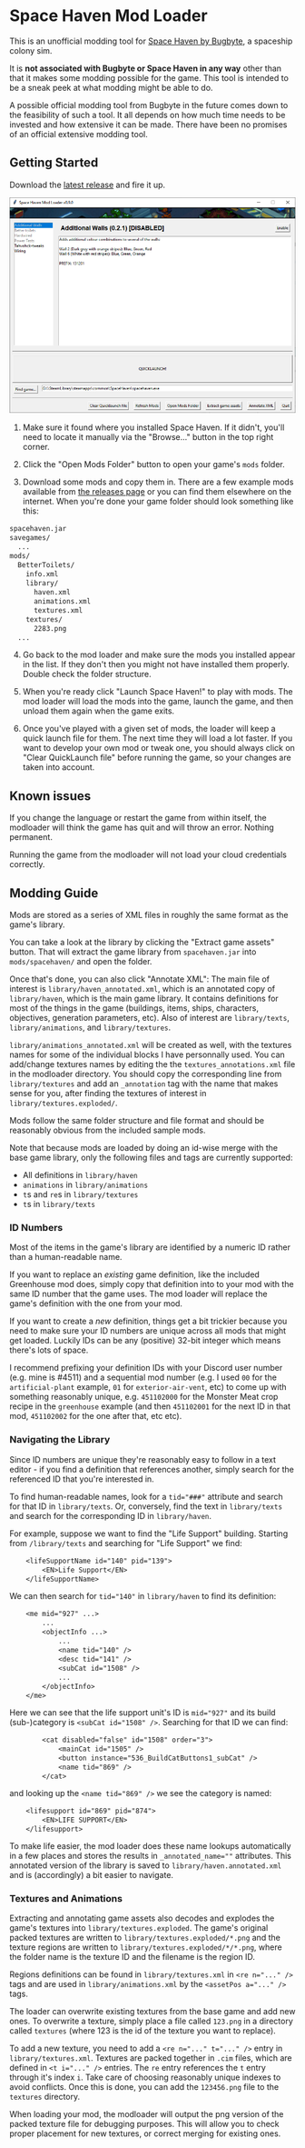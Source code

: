 # Space Haven Mod Loader

This is an unofficial modding tool for [Space Haven by Bugbyte](http://bugbyte.fi/spacehaven/), a spaceship colony sim.

It is **not associated with Bugbyte or Space Haven in any way** other than that it makes some modding possible for the game. This tool is intended to be a sneak peek at what modding might be able to do.

A possible official modding tool from Bugbyte in the future comes down to the feasibility of such a tool. It all depends on how much time needs to be invested and how extensive it can be made. There have been no promises of an official extensive modding tool.


## Getting Started

Download the [latest release](https://github.com/Spacehaven-modding-tools/spacehaven-modloader/releases) and fire it up.

![Screenshot](/tools/screenshot.png?raw=true)

1. Make sure it found where you installed Space Haven. If it didn't, you'll need to locate it manually via the "Browse..." button in the top right corner.

2. Click the "Open Mods Folder" button to open your game's `mods` folder.

3. Download some mods and copy them in. There are a few example mods available from [the releases page](https://github.com/anatarist/spacehaven-modloader/releases) or you can find them elsewhere on the internet. When you're done your game folder should look something like this:

```
spacehaven.jar
savegames/
  ...
mods/
  BetterToilets/
    info.xml
    library/
      haven.xml
      animations.xml
      textures.xml
    textures/
      2283.png
  ...
```

4. Go back to the mod loader and make sure the mods you installed appear in the list. If they don't then you might not have installed them properly. Double check the folder structure.

5. When you're ready click "Launch Space Haven!" to play with mods. The mod loader will load the mods into the game, launch the game, and then unload them again when the game exits.

6. Once you've played with a given set of mods, the loader will keep a quick launch file for them. The next time they will load a lot faster. If you want to develop your own mod or tweak one, you should always click on "Clear QuickLaunch file" before running the game, so your changes are taken into account. 

## Known issues

If you change the language or restart the game from within itself, the modloader will think the game has quit and will throw an error. Nothing permanent.

Running the game from the modloader will not load your cloud credentials correctly. 

## Modding Guide

Mods are stored as a series of XML files in roughly the same format as the game's library.

You can take a look at the library by clicking the "Extract game assets" button. That will extract the game library from `spacehaven.jar` into `mods/spacehaven/` and open the folder.

Once that's done, you can also click "Annotate XML":
The main file of interest is `library/haven_annotated.xml`, which is an annotated copy of `library/haven`, which is the main game library. It contains definitions for most of the things in the game (buildings, items, ships, characters, objectives, generation parameters, etc). Also of interest are `library/texts`, `library/animations`, and `library/textures`.

`library/animations_annotated.xml` will be created as well, with the textures names for some of the individual blocks I have personnally used. You can add/change textures names by editing the the `textures_annotations.xml` file in the modloader directory. You should copy the corresponding line from `library/textures` and add an `_annotation` tag with the name that makes sense for you, after finding the textures of interest in `library/textures.exploded/`.

Mods follow the same folder structure and file format and should be reasonably obvious from the included sample mods.

Note that because mods are loaded by doing an id-wise merge with the base game library, only the following files and tags are currently supported:
- All definitions in `library/haven`
- `animations` in `library/animations`
- `t`s and `re`s in `library/textures`
- `t`s in `library/texts`


### ID Numbers

Most of the items in the game's library are identified by a numeric ID rather than a human-readable name.

If you want to replace an *existing* game definition, like the included Greenhouse mod does, simply copy that definition into to your mod with the same ID number that the game uses. The mod loader will replace the game's definition with the one from your mod.

If you want to create a *new* definition, things get a bit trickier because you need to make sure your ID numbers are unique across all mods that might get loaded. Luckily IDs can be any (positive) 32-bit integer which means there's lots of space.

I recommend prefixing your definition IDs with your Discord user number (e.g. mine is #4511) and a sequential mod number (e.g. I used `00` for the `artificial-plant` example, `01` for `exterior-air-vent`, etc) to come up with something reasonably unique, e.g. `451102000` for the Monster Meat crop recipe in the `greenhouse` example (and then `451102001` for the next ID in that mod, `451102002` for the one after that, etc etc).


### Navigating the Library

Since ID numbers are unique they're reasonably easy to follow in a text editor - if you find a definition that references another, simply search for the referenced ID that you're interested in.

To find human-readable names, look for a `tid="###"` attribute and search for that ID in `library/texts`. Or, conversely, find the text in `library/texts` and search for the corresponding ID in `library/haven`.

For example, suppose we want to find the "Life Support" building. Starting from `/library/texts` and searching for "Life Support" we find:

```
    <lifeSupportName id="140" pid="139">
        <EN>Life Support</EN>
    </lifeSupportName>
```

We can then search for `tid="140"` in `library/haven` to find its definition:
```
    <me mid="927" ...>
        ...
        <objectInfo ...>
            ...
            <name tid="140" />
            <desc tid="141" />
            <subCat id="1508" />
            ...
        </objectInfo>
    </me>
```

Here we can see that the life support unit's ID is `mid="927"` and its build (sub-)category is `<subCat id="1508" />`. Searching for that ID we can find:

```
        <cat disabled="false" id="1508" order="3">
            <mainCat id="1505" />
            <button instance="536_BuildCatButtons1_subCat" />
            <name tid="869" />
        </cat>
```

and looking up the `<name tid="869" />` we see the category is named:

```
    <lifesupport id="869" pid="874">
        <EN>LIFE SUPPORT</EN>
    </lifesupport>
```

To make life easier, the mod loader does these name lookups automatically in a few places and stores the results in `_annotated_name=""` attributes. This annotated version of the library is saved to `library/haven.annotated.xml` and is (accordingly) a bit easier to navigate.


### Textures and Animations

Extracting and annotating game assets also decodes and explodes the game's textures into `library/textures.exploded`. The game's original packed textures are written to `library/textures.exploded/*.png` and the texture regions are written to `library/textures.exploded/*/*.png`, where the folder name is the texture ID and the filename is the region ID.

Regions definitions can be found in `library/textures.xml` in `<re n="..." />` tags and are used in `library/animations.xml` by the `<assetPos a="..." />` tags.

The loader can overwrite existing textures from the base game and add new ones. To overwrite a texture, simply place a file called `123.png` in a directory called `textures` (where 123 is the id of the texture you want to replace). 

To add a new texture, you need to add a `<re n="..." t="..." />` entry in `library/textures.xml`. Textures are packed together in `.cim` files, which are defined in `<t i="..." />` entries. The `re` entry references the `t` entry through it's index `i`. Take care of choosing reasonably unique indexes to avoid conflicts. Once this is done, you can add the `123456.png` file to the `textures` directory. 

When loading your mod, the modloader will output the png version of the packed texture file for debugging purposes. This will allow you to check proper placement for new textures, or correct merging for existing ones.

